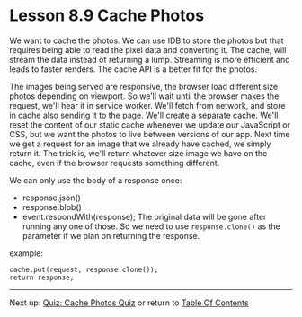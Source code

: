 # Lesson 8.9 Cache Photos

We want to cache the photos. We can use IDB to store the photos but that requires being able to read the pixel data and converting it. The cache, will stream the data instead of returning a lump. Streaming is more efficient and leads to faster renders. The cache API is a better fit for the photos.

The images being served are responsive, the browser load different size photos depending on viewport. So we'll wait until the browser makes the request, we'll hear it in service worker. We'll fetch from network, and store in cache also sending it to the page. We'll create a separate cache. We'll reset the content of our static cache whenever we update our JavaScript or CSS, but we want the photos to live between versions of our app. Next time we get a request for an image that we already have cached, we simply return it. The trick is, we'll return whatever size image we have on the cache, even if the browser requests something different.

We can only use the body of a response once:
- response.json()
- response.blob()
- event.respondWith(response);
The original data will be gone after running any one of those. So we need to use `response.clone()` as the parameter if we plan on returning the response.

example:
```
cache.put(request, response.clone());
return response;
```

- - -
Next up: [Quiz: Cache Photos Quiz](ND024_Part3_Lesson08_10.md) or return to [Table Of Contents](./ND024_TableOfContents.md)
